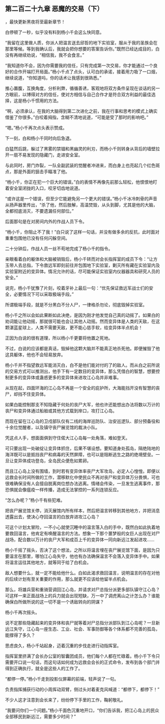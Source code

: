 ## 第二百二十九章 恶魔的交易（下）
，最快更新黑夜将至最新章节！

白停顿了一秒，似乎没有料到杨小千会这么快同意。

“我留在这里做人质，你派人把温言送去邱哲的地下实验室，服从于我的圣族会在那里等候。等到我确认后，我就会把你想要的答案告诉你。”既然已经达成目的，白没有再继续劝说，“相信我，我不会食言。”

“我知道你不会，因为你需要我的信任，只有完成第一次交易，你才能通过一个良好的合作开端打开局面。”杨小千点了点头，认可白的承诺，接着用力吸了一口烟，继续说道，“你知道吗，你的话术让我感到很熟悉。”

推心置腹，互换角度，分析利弊，循循善诱，客观地将双方条件呈现在谈话的另一方眼前，以博得对方的信任，使对方相信与自己合作才是符合双方利益的最佳选择，这是杨小千惯用的方法。

“啊，必须承认，在我的大脑得到第二次进化之前，我在行事和思考的模式上确实借鉴了你很多。”白咬着拇指，含糊不清地说道，“可能是受了那时的影响吧。”

“嗯。”杨小千再次点头表示赞成。

下一刻，白和杨小千同时向后急退。

白猛然后跳，躲过了黑雾的禁锢和黑幽灵的利刃，而杨小千则转身从背后的墙壁拉开一扇不易发现的隐藏门，走进安全室。

与此同时，房门炸裂，一队全副武装的觉醒者冲进来，而白身上也亮起几个红色斑点，那是外面的狙击手瞄准了他。

“杨小千，你正在犯一个巨大的错误。”白的表情不再像先前那么轻松，他恨恨地盯着安全室闭拢的入口，咬牙切齿地说道。

“或许这是一个错误，但至少它能避免另一个更大的错误。”杨小千冰冷刺骨的声音从扬声器里传出，“杀了他，然后肢解，高温焚毁，从头到脚，尤其是他的大脑，全都彻底消灭，不要遗漏任何部位。”

后面那句是在对房间内外的作战人员下令。

“杨小千，你阻止不了我！”白只说了这样一句话，并没有做多余的反抗，此时面对重重包围他已没有任何闪躲空间。

二十分钟后，作战人员一丝不苟地完成了杨小千的指令。

亲眼看着白的躯体和大脑被销毁后，杨小千转而对会长指挥室的成员下令：“让方玉带人去总指，下令救远军即刻前往并包围地下实验室，剿灭所有藏在实验室内及实验室附近的变异体。情况允许的话，尽可能保证实验室内仪器器具和研究人员的安全。”

说完，杨小千犹豫了片刻，咬着牙补上最后一句：“优先保证救远军战士们的安全，必要情况下可以采取极端手段。”

所谓极端手段，就是不分黑白不分人尸，一律格杀勿论，彻底毁掉实验室。

杨小千之所以会如此果断如此决绝，是因为刚才他发觉自己真的动摇了。如果白的劝词能让他动摇，那就很可能也会让其他人动摇。然而变异体是人类的天敌，在这颗湛蓝星球上，人类不需要天敌，更不能心慈手软，给变异体半点机会！

正因为白说的很有道理，所以杨小千更要将他置之死地。

不过，白说的应该都是真话，毁掉他这颗大脑并不能真正地杀死他。即便摧毁了他这具躯体，他也不会轻易放弃。

杨小千并不指望救远军能消灭白，白不是他们能对付的了的敌人。而从白之前所说的交易方式可以推测出，他手下有一定数目的变异体，那么凭借白的智慧，想要控制更多的变异体或蛊惑更多的变异体来进攻江心岛并非难事。

从现在起，四面环海的江心岛不再是一个安全的庇护所，大海能挡开没有智慧的丧尸，却挡不住变异体。

如果白能控制那支不知隐藏于何处的丧尸大军，他也许还能想出办法将数以万计的丧尸和变异体通过船舶或其他方式载到岸口，攻打江心岛。

而现在留在江心岛的卫戍部队仅有二线的海岸巡防队、治安巡逻队、部分预备役和十余位觉醒者，以及镇守丧尸展览馆的裁决小队。

凭这点人手，想面面俱到守住偌大江心岛每一处角落，难如登天。

可只要出现一处破绽让变异体抓住，后果不堪设想。要知道身处孤岛，隔绝陆地的海洋既可以是抵挡丧尸和病毒的天然屏障，也可以是阻断逃生之路的绝境壁垒。一旦让变异体成功登岛，全岛民众便危如累卵。

而且江心岛上没有围墙，到时若有变异体率丧尸大军攻岛，必定人心惶惶。即便以远救会长时间所做的工作，潜移默化中使民众不再对丧尸和变异体万分畏惧，可也很难确保没有人会擅自脱离岗位想办法逃离。情绪会传染，一旦发生逃离事件，那恐惧就会像瘟疫一样传播，造成无法掌控的一系列连锁反应。

“怎么办呢？”杨小千有些犯难。

把丧尸展览馆关停，消灭展馆内所有样本，然后把温言转移到其他地方，并把消息透露出去，使决心夺回温言的白放弃进攻江心岛？

可这个计划太冒险，一不小心就使沉睡中的温言落入白的手中，既然白如此执着地要救回温言，他肯定有唤醒温言的方法。想象一下那个噩梦般的女巨人出现在对尸战场，配合数以万计的丧尸大军和成百上千的变异体一同向新远江发起进攻……

杨小千摇了摇头，否决了这个想法，之所以将温言埋在丧尸展览馆下面，是因为只要温言在那里，哪怕江心岛失守，他也有办法确保温言不会落入变异体手中。如果将温言运往其他地方，就等同于给了白机会。

敌人想要什么，就一定不能给他什么。白如此渴求救回温言，说明温言的存在对他的后续计划有至关重要的作用，那么就更不应该给他留半点机会。

那么，将雄兵营和重骑营调回江心岛，并请求对尸总指分派更多部队镇守江心岛？可这样一来正面战场上的兵力就会出现短缺，万一中了调虎离山之计怎么办？谁能确保白所做所说的这一切不是一个诱敌转向的阴谋？

杨小千再次摇头。

说不定那些隐藏起来的变异体和丧尸就等着对尸总指分派部队到江心岛呢？一旦新远江失守，江心岛一座生态、工业、社会、军事防御等各个体系都不完善的孤岛，能撑得了多久？

思虑良久，杨小千站起身，迈着沉重的步伐走进行动指挥室。

指挥室里挤满了会长办公室的智囊团成员，他们每个人都在忙碌着。杨小千下令只需要开口说一句话，而这句话如何成为远救会会长的正式命令，发布到各个部门并得到正确执行，就全是这些人的工作了。

“都停一停。”杨小千走到投影仪屏幕的前端，轻声说了一句。

负责指挥捕获行动的小周挥动双臂，侧过头对着麦克风喊道：“都停下，都停下！”

不少人这才注意到会长来了，纷纷停下手里的工作，鞠躬敬礼。

“我要问你们一个问题。”杨小千面色沉重地开口，“你们告诉我，把江心岛上的民众全部移民到新远江，需要多少时间？”

